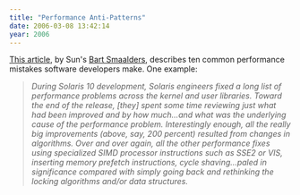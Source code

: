 ```yaml
---
title: "Performance Anti-Patterns"
date: 2006-03-08 13:42:14
year: 2006
---
```

<p><a href="http://www.acmqueue.org/modules.php?name=Content&amp;pa=printer_friendly&amp;pid=366&amp;page=1">This article</a>, by Sun's <a href="http://blogs.sun.com/barts">Bart Smaalders</a>, describes ten common performance mistakes software developers make. One example:</p>

<blockquote><em>
During Solaris 10 development, Solaris engineers fixed a long list of performance problems across the kernel and user libraries. Toward the end of the release, [they] spent some time reviewing just what had been improved and by how much…and what was the underlying cause of the performance problem. Interestingly enough, all the really big improvements (above, say, 200 percent) resulted from changes in algorithms. Over and over again, all the other performance fixes using specialized SIMD processor instructions such as SSE2 or VIS, inserting memory prefetch instructions, cycle shaving…paled in significance compared with simply going back and rethinking the locking algorithms and/or data structures.
</em></blockquote>
